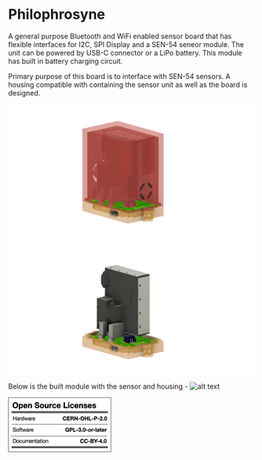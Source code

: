 # Philophrosyne
A general purpose Bluetooth and WiFi enabled sensor board that has flexible interfaces for I2C, SPI Display and a SEN-54 seneor module.
The unit can be powered by USB-C connector or a LiPo battery. This module has built in battery charging circuit.

Primary purpose of this board is to interface with SEN-54 sensors. A housing compatible with containing the sensor unit as well as the board is designed.

![alt text](https://github.com/tanmoydutta/philophrosyne/blob/main/images/VindBox_1.png?raw=true)
![alt text](https://github.com/tanmoydutta/philophrosyne/blob/main/images/VindBox_2.png?raw=true)

Below is the built module with the sensor and housing -
![alt text](https://github.com/tanmoydutta/philophrosyne/blob/main/images/VindBox_assembled.png?raw=true)


![alt text](https://github.com/tanmoydutta/philophrosyne/blob/main/images/oshw_license.png?raw=true)
